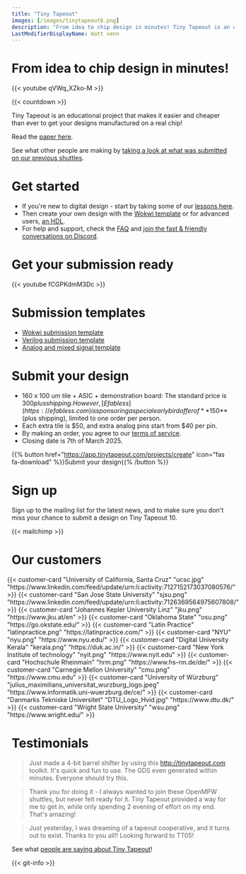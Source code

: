 ```yaml
---
title: "Tiny Tapeout"
images: [/images/tinytapeout6.png]
description: "From idea to chip design in minutes! Tiny Tapeout is an educational project that makes it easier and cheaper than ever to get your designs manufactured on a real chip."
LastModifierDisplayName: matt venn
---
```


# From idea to chip design in minutes!

{{< youtube qVWq_XZko-M >}}

{{< countdown >}}

Tiny Tapeout is an educational project that makes it easier and cheaper than ever to get your designs manufactured on a real chip!

Read the [paper here](https://www.techrxiv.org/users/799365/articles/1165896-tiny-tapeout-a-shared-silicon-tapeout-platform-accessible-to-everyone).

See what other people are making by [taking a look at what was submitted on our previous shuttles](/runs/).

# Get started

* If you're new to digital design - start by taking some of our [lessons here](digital_design).
* Then create your own design with the [Wokwi template](https://wokwi.com/projects/354858054593504257) or for advanced users, [an HDL](/hdl).
* For help and support, check the [FAQ](faq) and [join the fast & friendly conversations on Discord](https://discord.gg/qZHPrPsmt6).

# Get your submission ready

{{< youtube fCGPKdmM3Dc >}}

# Submission templates

* [Wokwi submission template](https://github.com/TinyTapeout/tt09-wokwi-template)
* [Verilog submission template](https://github.com/TinyTapeout/tt10-verilog-template)
* [Analog and mixed signal template](https://github.com/TinyTapeout/tt10-analog-template)

# Submit your design

* 160 x 100 um tile + ASIC + demonstration board: The standard price is $300 plus shipping.  
  However, [Efabless](https://efabless.com) is sponsoring a special early bird offer of **$150** (plus shipping), limited to one order per person.
* Each extra tile is $50, and extra analog pins start from $40 per pin.
* By making an order, you agree to our [terms of service](terms).
* Closing date is 7th of March 2025.

{{% button href="https://app.tinytapeout.com/projects/create" icon="fas fa-download" %}}Submit your design{{% /button %}}

# Sign up

Sign up to the mailing list for the latest news, and to make sure you don't miss your chance to submit a design on Tiny Tapeout 10.

{{< mailchimp >}}

# Our customers

<div style="display: flex; flex-wrap: wrap; justify-content: center;">
  {{< customer-card "University of California, Santa Cruz" "ucsc.jpg" "https://www.linkedin.com/feed/update/urn:li:activity:7127152173037080576/" >}}
  {{< customer-card "San Jose State University" "sjsu.png" "https://www.linkedin.com/feed/update/urn:li:activity:7126369564975607808/" >}}
  {{< customer-card "Johannes Kepler University Linz" "jku.png" "https://www.jku.at/en" >}}
  {{< customer-card "Oklahoma State" "osu.png" "https://go.okstate.edu/" >}}
  {{< customer-card "Latin Practice" "latinpractice.png" "https://latinpractice.com/" >}}
  {{< customer-card "NYU" "nyu.png" "https://www.nyu.edu/" >}}
  {{< customer-card "Digital University Kerala" "kerala.png" "https://duk.ac.in/" >}}
  {{< customer-card "New York Institute of technology" "nyit.png" "https://www.nyit.edu" >}}
  {{< customer-card "Hochschule Rheinmain" "hrm.png" "https://www.hs-rm.de/de/" >}}
  {{< customer-card "Carnegie Mellon University" "cmu.png" "https://www.cmu.edu" >}}
  {{< customer-card "University of Würzburg" "julius_maximilians_universitat_wurzburg_logo.jpeg" "https://www.informatik.uni-wuerzburg.de/ce/" >}} 
  {{< customer-card "Danmarks Tekniske Universitet" "DTU_Logo_Hvid.jpg" "https://www.dtu.dk/" >}}
  {{< customer-card "Wright State University" "wsu.png" "https://www.wright.edu/" >}} 
</div>

# Testimonials

> Just made a 4-bit barrel shifter by using this http://tinytapeout.com toolkit. It's quick and fun to use. The GDS even generated within minutes. Everyone should try this.

> Thank you for doing it - I always wanted to join these OpenMPW shuttles, but never felt ready for it. Tiny Tapeout provided a way for me to get in, while only spending 2 evening of effort on my end. That's amazing!

> Just yesterday, I was dreaming of a tapeout cooperative, and it turns out to exist. Thanks to you all!! Looking forward to TT05!

See what [people are saying about Tiny Tapeout](https://twitter.com/search?q=tinytapeout)!

{{< git-info >}}
